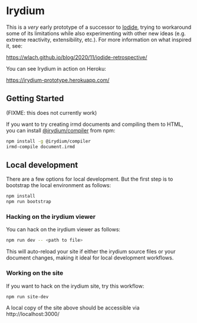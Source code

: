# Irydium

This is a _very_ early prototype of a successor to [Iodide](https://alpha.iodide.io), trying to workaround some of its limitations while also experimenting with other new ideas (e.g. extreme reactivity, extensibility, etc.). For more information on what inspired it, see:

https://wlach.github.io/blog/2020/11/iodide-retrospective/

You can see Irydium in action on Heroku:

https://irydium-prototype.herokuapp.com/

## Getting Started

(FIXME: this does not currently work)

If you want to try creating irmd documents and compiling them to HTML, you can install [@irydium/compiler](https://www.npmjs.com/package/@irydium/compiler) from npm:

```bash
npm install -g @irydium/compiler
irmd-compile document.irmd
```

## Local development

There are a few options for local development. But the first step is to bootstrap
the local environment as follows:

```bash
npm install
npm run bootstrap
```

### Hacking on the irydium viewer

You can hack on the irydium viewer as follows:

```bash
npm run dev -- <path to file>
```

This will auto-reload your site if either the irydium source files or your document changes, making it ideal for local development workflows.

### Working on the site

If you want to hack on the irydium site, try this workflow:

```bash
npm run site-dev
```

A local copy of the site above should be accessible via http://localhost:3000/
